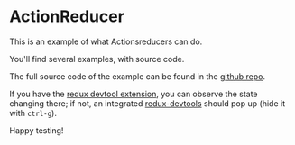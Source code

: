 # ActionReducer

This is an example of what Actionsreducers can do.

You'll find several examples, with source code.

The full source code of the example can be found in the [github repo](https://github.com/Xananax/actionsreducer/tree/master/example).

If you have the [redux devtool extension](https://github.com/zalmoxisus/redux-devtools-extension), you can observe the state changing there; if not, an integrated [redux-devtools](https://github.com/gaearon/redux-devtools) should pop up (hide it with `ctrl-g`).

Happy testing! 